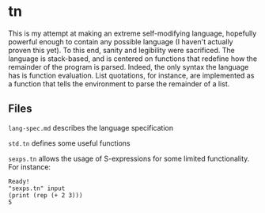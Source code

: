 # tn
This is my attempt at making an extreme self-modifying language, hopefully powerful enough to contain any possible language (I haven't actually proven this yet). To this end, sanity and legibility were sacrificed. The language is stack-based, and is centered on functions that redefine how the remainder of the program is parsed. Indeed, the only syntax the language has is function evaluation. List quotations, for instance, are implemented as a function that tells the environment to parse the remainder of a list.
## Files
`lang-spec.md` describes the language specification

`std.tn` defines some useful functions

`sexps.tn` allows the usage of S-expressions for some limited functionality. For instance:

```
Ready!
"sexps.tn" input
(print (rep (+ 2 3)))
5
```
